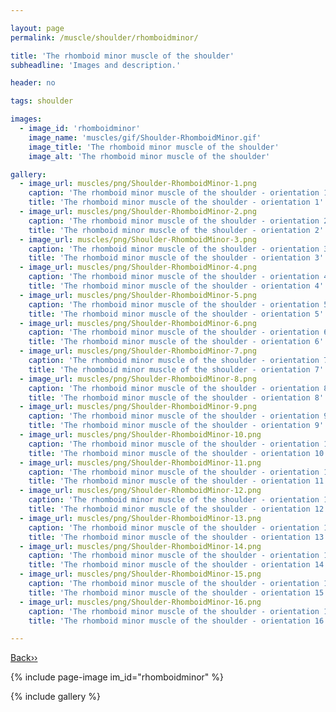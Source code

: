 ```yaml
---

layout: page
permalink: /muscle/shoulder/rhomboidminor/

title: 'The rhomboid minor muscle of the shoulder'
subheadline: 'Images and description.'

header: no

tags: shoulder

images:
  - image_id: 'rhomboidminor'
    image_name: 'muscles/gif/Shoulder-RhomboidMinor.gif'
    image_title: 'The rhomboid minor muscle of the shoulder'
    image_alt: 'The rhomboid minor muscle of the shoulder' 

gallery:
  - image_url: muscles/png/Shoulder-RhomboidMinor-1.png
    caption: 'The rhomboid minor muscle of the shoulder - orientation 1'
    title: 'The rhomboid minor muscle of the shoulder - orientation 1'
  - image_url: muscles/png/Shoulder-RhomboidMinor-2.png
    caption: 'The rhomboid minor muscle of the shoulder - orientation 2'
    title: 'The rhomboid minor muscle of the shoulder - orientation 2'
  - image_url: muscles/png/Shoulder-RhomboidMinor-3.png
    caption: 'The rhomboid minor muscle of the shoulder - orientation 3'
    title: 'The rhomboid minor muscle of the shoulder - orientation 3'
  - image_url: muscles/png/Shoulder-RhomboidMinor-4.png
    caption: 'The rhomboid minor muscle of the shoulder - orientation 4'
    title: 'The rhomboid minor muscle of the shoulder - orientation 4'
  - image_url: muscles/png/Shoulder-RhomboidMinor-5.png
    caption: 'The rhomboid minor muscle of the shoulder - orientation 5'
    title: 'The rhomboid minor muscle of the shoulder - orientation 5'
  - image_url: muscles/png/Shoulder-RhomboidMinor-6.png
    caption: 'The rhomboid minor muscle of the shoulder - orientation 6'
    title: 'The rhomboid minor muscle of the shoulder - orientation 6'
  - image_url: muscles/png/Shoulder-RhomboidMinor-7.png
    caption: 'The rhomboid minor muscle of the shoulder - orientation 7'
    title: 'The rhomboid minor muscle of the shoulder - orientation 7'
  - image_url: muscles/png/Shoulder-RhomboidMinor-8.png
    caption: 'The rhomboid minor muscle of the shoulder - orientation 8'
    title: 'The rhomboid minor muscle of the shoulder - orientation 8'
  - image_url: muscles/png/Shoulder-RhomboidMinor-9.png
    caption: 'The rhomboid minor muscle of the shoulder - orientation 9'
    title: 'The rhomboid minor muscle of the shoulder - orientation 9'
  - image_url: muscles/png/Shoulder-RhomboidMinor-10.png
    caption: 'The rhomboid minor muscle of the shoulder - orientation 10'
    title: 'The rhomboid minor muscle of the shoulder - orientation 10'
  - image_url: muscles/png/Shoulder-RhomboidMinor-11.png
    caption: 'The rhomboid minor muscle of the shoulder - orientation 11'
    title: 'The rhomboid minor muscle of the shoulder - orientation 11'
  - image_url: muscles/png/Shoulder-RhomboidMinor-12.png
    caption: 'The rhomboid minor muscle of the shoulder - orientation 12'
    title: 'The rhomboid minor muscle of the shoulder - orientation 12'
  - image_url: muscles/png/Shoulder-RhomboidMinor-13.png
    caption: 'The rhomboid minor muscle of the shoulder - orientation 13'
    title: 'The rhomboid minor muscle of the shoulder - orientation 13'
  - image_url: muscles/png/Shoulder-RhomboidMinor-14.png
    caption: 'The rhomboid minor muscle of the shoulder - orientation 14'
    title: 'The rhomboid minor muscle of the shoulder - orientation 14'
  - image_url: muscles/png/Shoulder-RhomboidMinor-15.png
    caption: 'The rhomboid minor muscle of the shoulder - orientation 15'
    title: 'The rhomboid minor muscle of the shoulder - orientation 15'
  - image_url: muscles/png/Shoulder-RhomboidMinor-16.png
    caption: 'The rhomboid minor muscle of the shoulder - orientation 16'
    title: 'The rhomboid minor muscle of the shoulder - orientation 16'

---
```


[Back››](/muscle/shoulder/)

{% include page-image im_id="rhomboidminor" %}

{% include gallery %}
